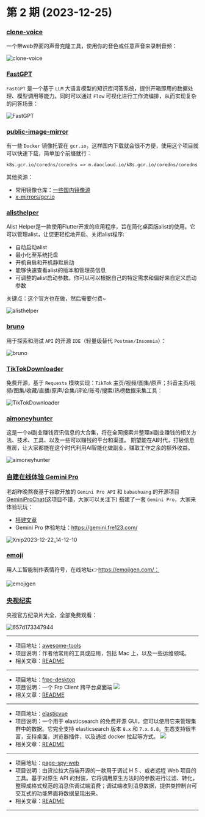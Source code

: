 # 第 2 期 (2023-12-25)


### [clone-voice](https://github.com/jianchang512/clone-voice)

一个带web界面的声音克隆工具，使用你的音色或任意声音来录制音频：

![clone-voice](/weekly/static/images/2023-12-25/clone-voice.png)

### [FastGPT](https://github.com/labring/FastGPT)

`FastGPT` 是一个基于 `LLM` 大语言模型的知识库问答系统，提供开箱即用的数据处理、模型调用等能力。同时可以通过 `Flow` 可视化进行工作流编排，从而实现复杂的问答场景：

![FastGPT](/weekly/static/images/2023-12-25/FastGPT.jpg)

### [public-image-mirror](https://github.com/DaoCloud/public-image-mirror)

有一些 `Docker` 镜像托管在 `gcr.io`，这样国内下载就会很不方便，使用这个项目就可以快速下载，简单加个前缀就行：

```shell
k8s.gcr.io/coredns/coredns => m.daocloud.io/k8s.gcr.io/coredns/coredns
```

其他资源：

- 常用镜像仓库：[一些国内镜像源](https://gist.github.com/qwfys/aec4d2ab79281aeafebdb40b22d0b748)
- [x-mirrors/gcr.io](https://github.com/x-mirrors/gcr.io)

### [alisthelper](https://github.com/Xmarmalade/alisthelper)

Alist Helper是一款使用Flutter开发的应用程序，旨在简化桌面版alist的使用。它可以管理alist，让您更轻松地开启、关闭alist程序:

- 自动启动alist
- 最小化至系统托盘
- 开机自启和开机静默启动
- 能够快速查看alist的版本和管理员信息
- 可调整的alist启动参数。你可以可以根据自己的特定需求和偏好来自定义启动参数

关键点：这个官方也在做，然后需要付费~

![alisthelper](/weekly/static/images/2023-12-25/alisthelper.jpg)

### [bruno](https://github.com/usebruno/bruno)

用于探索和测试 `API` 的开源 `IDE`（轻量级替代 `Postman/Insomnia`）：

![bruno](/weekly/static/images/2023-12-25/bruno.jpg)

### [TikTokDownloader](https://github.com/JoeanAmier/TikTokDownloader)

免费开源，基于 `Requests` 模块实现：`TikTok` 主页/视频/图集/原声；抖音主页/视频/图集/收藏/直播/原声/合集/评论/账号/搜索/热榜数据采集工具：

![TikTokDownloader](/weekly/static/images/2023-12-25/TikTokDownloader.png)

### [aimoneyhunter](https://github.com/bleedline/aimoneyhunter)

这是一个ai副业赚钱资讯信息的大合集，将在全网搜索并整理ai副业赚钱的相关方法、技术、工具、以及一些可以赚钱的平台和渠道。 期望能在AI时代，打破信息茧房，让大家都能在这个时代利用AI智能化做副业，赚取工作之余的额外收益。

![aimoneyhunter](/weekly/static/images/2023-12-25/aimoneyhunter.png)

### [自建在线体验 Gemini Pro](https://gemini.fre123.com/)

老胡昨晚熬夜基于谷歌开放的 `Gemini Pro API` 和 `babaohuang` 的开源项目 [GeminiProChat](https://github.com/babaohuang/GeminiProChat)(这项目不错，大家可以关注下) 搭建了一套 `Gemini Pro`，大家来体验玩玩：

- [搭建文章](https://mp.weixin.qq.com/s/0FSltuCkaYJ0EFBxFtSYfA)
- Gemini Pro 体验地址：https://gemini.fre123.com/

![Xnip2023-12-22_14-12-10](/weekly/static/images/2023-12-25/Xnip2023-12-22_14-12-10.jpg)

### [emoji](https://github.com/cbh123/emoji)

用人工智能制作表情符号，在线地址👉https://emojigen.com/：

![emojigen](/weekly/static/images/2023-12-25/emojigen.jpg)

### [央视纪实](https://jishi.cctv.com/)

央视官方纪录片大全，全部免费观看：

![657d173347944](/weekly/static/images/2023-12-25/657d173347944.png)

---
- 项目地址：[awesome-tools](https://github.com/sunlei/awesome-tools)
- 项目说明：作者他常用的工具或应用，包括 Mac 上，以及一些运维领域。
- 相关文章：[README](https://github.com/sunlei/awesome-tools#readme)
---
- 项目地址：[frpc-desktop](https://github.com/luckjiawei/frpc-desktop)
- 项目说明：一个 Frp Client 跨平台桌面端
  ![](/weekly/static/images/2023-12-25/1701358835027.png)
- 相关文章：[README](https://github.com/luckjiawei/frpc-desktop#readme)
---
- 项目地址：[elasticvue](https://github.com/cars10/elasticvue)
- 项目说明：一个用于 elasticsearch 的免费开源 GUI，您可以使用它来管理集群中的数据。它完全支持 elasticsearch 版本 `8.x` 和 `7.x`. `6.8`。生态支持很丰富，支持桌面，浏览器插件，以及通过 docker 拉起等方式。
  ![](/weekly/static/images/2023-12-25/1701842078929.png)
- 相关文章：[README](https://github.com/cars10/elasticvue#readme)
---
- 项目地址：[page-spy-web](https://github.com/HuolalaTech/page-spy-web)
- 项目说明：由货拉拉大前端开源的一款用于调试 H 5 、或者远程 Web 项目的工具。基于对原生 API 的封装，它将调用原生方法时的参数进行过滤、转化，整理成格式规范的消息供调试端消费；调试端收到消息数据，提供类控制台可交互式的功能界面将数据呈现出来。
- 相关文章：[README](https://github.com/HuolalaTech/page-spy-web#readme)
---
